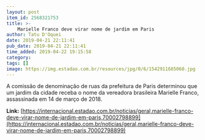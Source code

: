 ```yaml
---
layout: post
item_id: 2568321753
title: >-
    Marielle Franco deve virar nome de jardim em Paris
author: Tatu D'Oquei
date: 2019-04-21 22:11:41
pub_date: 2019-04-21 22:11:41
time_added: 2019-04-22 19:15:58
category: 
tags: []
image: https://img.estadao.com.br/resources/jpg/0/6/1542911685060.jpg
---
```


A comissão de denominação de ruas da prefeitura de Paris determinou que um jardim da cidade receba o nome da vereadora brasileira Marielle Franco, assassinada em 14 de março de 2018.

**Link:** [https://internacional.estadao.com.br/noticias/geral,marielle-franco-deve-virar-nome-de-jardim-em-paris,70002798899](https://internacional.estadao.com.br/noticias/geral,marielle-franco-deve-virar-nome-de-jardim-em-paris,70002798899)

